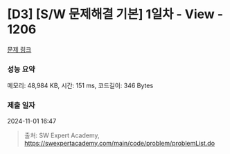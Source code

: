 # [D3] [S/W 문제해결 기본] 1일차 - View - 1206 

[문제 링크](https://swexpertacademy.com/main/code/problem/problemDetail.do?contestProbId=AV134DPqAA8CFAYh) 

### 성능 요약

메모리: 48,984 KB, 시간: 151 ms, 코드길이: 346 Bytes

### 제출 일자

2024-11-01 16:47



> 출처: SW Expert Academy, https://swexpertacademy.com/main/code/problem/problemList.do